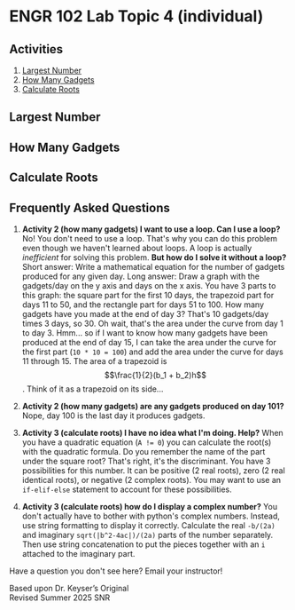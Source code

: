 # ENGR 102 Lab Topic 4 (individual)

## Activities

1. [Largest Number](#largest-number)
2. [How Many Gadgets](#how-many-gadgets)
3. [Calculate Roots](#calculate-roots)

## Largest Number

## How Many Gadgets

## Calculate Roots

## Frequently Asked Questions
1. **Activity 2 (how many gadgets) I want to use a loop. Can I use a loop?** No! You don't need to use a loop. That's why you can do this problem even though we haven't learned about loops. A loop is actually *inefficient* for solving this problem. **But how do I solve it without a loop?** Short answer: Write a mathematical equation for the number of gadgets produced for any given day. Long answer: Draw a graph with the gadgets/day on the y axis and days on the x axis. You have 3 parts to this graph: the square part for the first 10 days, the trapezoid part for days 11 to 50, and the rectangle part for days 51 to 100. How many gadgets have you made at the end of day 3? That's 10 gadgets/day times 3 days, so 30. Oh wait, that's the area under the curve from day 1 to day 3. Hmm... so if I want to know how many gadgets have been produced at the end of day 15, I can take the area under the curve for the first part (`10 * 10 = 100`) and add the area under the curve for days 11 through 15. The area of a trapezoid is $$\frac{1}{2}(b_1 + b_2)h$$. Think of it as a trapezoid on its side...

2. **Activity 2 (how many gadgets) are any gadgets produced on day 101?** Nope, day 100 is the last day it produces gadgets.

3. **Activity 3 (calculate roots) I have no idea what I'm doing. Help?** When you have a quadratic equation (`A != 0`) you can calculate the root(s) with the quadratic formula. Do you remember the name of the part under the square root? That's right, it's the discriminant. You have 3 possibilities for this number. It can be positive (2 real roots), zero (2 real identical roots), or negative (2 complex roots). You may want to use an `if-elif-else` statement to account for these possibilities.

4. **Activity 3 (calculate roots) how do I display a complex number?** You don't actually have to bother with python's complex numbers. Instead, use string formatting to display it correctly. Calculate the real `-b/(2a)` and imaginary `sqrt(|b^2-4ac|)/(2a)` parts of the number separately. Then use string concatenation to put the pieces together with an `i` attached to the imaginary part.

Have a question you don't see here? Email your instructor!

Based upon Dr. Keyser’s Original<br/>
Revised Summer 2025 SNR
